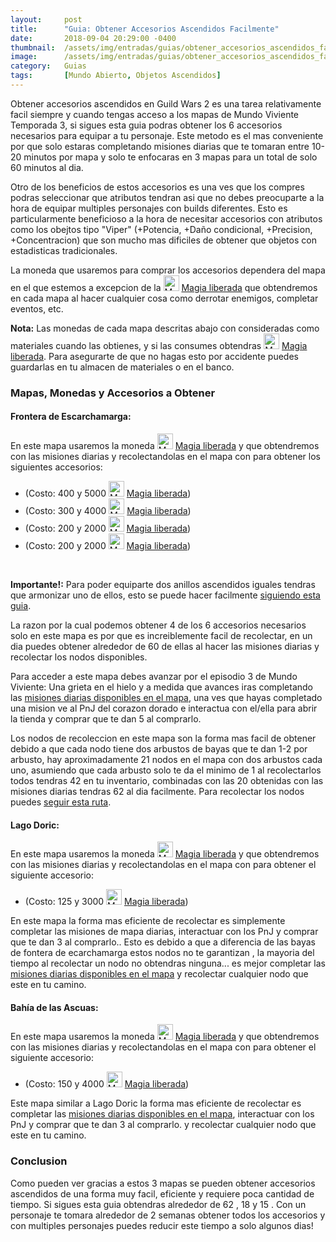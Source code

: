 ```yaml
---
layout:     post
title:      "Guia: Obtener Accesorios Ascendidos Facilmente"
date:       2018-09-04 20:29:00 -0400
thumbnail:  /assets/img/entradas/guias/obtener_accesorios_ascendidos_facilmente_thumbnail.png
image:      /assets/img/entradas/guias/obtener_accesorios_ascendidos_facilmente.png
category:   Guias
tags:       [Mundo Abierto, Objetos Ascendidos]
---
```


<p>Obtener accesorios ascendidos en Guild Wars 2 es una tarea relativamente facil siempre y cuando tengas acceso a los mapas de Mundo Viviente Temporada 3, si sigues esta guia podras obtener los 6 accesorios necesarios para equipar a tu personaje. Este metodo es el mas conveniente por que solo estaras completando misiones diarias que te tomaran entre 10-20 minutos por mapa y solo te enfocaras en 3 mapas para un total de solo 60 minutos al dia.</p>

<p>Otro de los beneficios de estos accesorios es una ves que los compres podras seleccionar que atributos tendran asi que no debes preocuparte a la hora de equipar multiples personajes con builds diferentes. Esto es particularmente beneficioso a la hora de necesitar accesorios con atributos como los obejtos tipo "Viper" (+Potencia, +Daño condicional, +Precision, +Concentracion) que son mucho mas dificiles de obtener que objetos con estadisticas tradicionales.</p>

<p>La moneda que usaremos para comprar los accesorios dependera del mapa en el que estemos a excepcion de la <a href="https://wiki-es.guildwars2.com/wiki/Magia_liberada" title="Magia liberada" class="embed-link"><img alt="Magia liberada" src="https://gw2guias.com/assets/img/20px-Magia_liberada.png" width="25" height="25" /></a> <a href="https://wiki-es.guildwars2.com/wiki/Magia_liberada" title="gw2:Magia liberada">Magia liberada</a> que obtendremos en cada mapa al hacer cualquier cosa como derrotar enemigos, completar eventos, etc.</p>

<p><strong>Nota:</strong> Las monedas de cada mapa descritas abajo con consideradas como materiales cuando las obtienes, y si las consumes obtendras <a href="https://wiki-es.guildwars2.com/wiki/Magia_liberada" title="Magia liberada" class="embed-link"><img alt="Magia liberada" src="https://gw2guias.com/assets/img/20px-Magia_liberada.png" width="25" height="25" /></a> <a href="https://wiki-es.guildwars2.com/wiki/Magia_liberada" title="gw2:Magia liberada">Magia liberada</a>. Para asegurarte de que no hagas esto por accidente puedes guardarlas en tu almacen de materiales o en el banco.</p>

<h3>Mapas, Monedas y Accesorios a Obtener</h3>

<h4>Frontera de Escarchamarga:</h4>

<p>En este mapa usaremos la moneda <a href="https://wiki-es.guildwars2.com/wiki/Magia_liberada" title="Magia liberada" class="embed-link"><img alt="Magia liberada" src="https://gw2guias.com/assets/img/20px-Magia_liberada.png" width="25" height="25" /></a> <a href="https://wiki-es.guildwars2.com/wiki/Magia_liberada" title="gw2:Magia liberada">Magia liberada</a> y <span class="embed-link"><span data-armory-embed="items" data-armory-ids="79899" data-armory-inline-text="wiki" data-armory-size="24"></span></span> que obtendremos con las misiones diarias y recolectandolas en el mapa con <span class="embed-link"><span data-armory-embed="items" data-armory-ids="22997" data-armory-inline-text="wiki" data-armory-size="24"></span></span> para obtener los siguientes accesorios:</p>

<ul>
  <li>
    <span class="embed-link"><span data-armory-embed="items" data-armory-ids="79830" data-armory-inline-text="wiki" data-armory-size="24"></span></span>
    (Costo: 400 <span class="embed-link"><span data-armory-embed="items" data-armory-ids="79899" data-armory-inline-text="wiki" data-armory-size="24"></span></span> y 5000 <a href="https://wiki-es.guildwars2.com/wiki/Magia_liberada" title="Magia liberada" class="embed-link"><img alt="Magia liberada" src="https://gw2guias.com/assets/img/20px-Magia_liberada.png" width="25" height="25" /></a> <a href="https://wiki-es.guildwars2.com/wiki/Magia_liberada" title="gw2:Magia liberada">Magia liberada</a>)
  </li>
  
  <li>
    <span class="embed-link"><span data-armory-embed="items" data-armory-ids="79745" data-armory-inline-text="wiki" data-armory-size="24"></span></span>
    (Costo: 300 <span class="embed-link"><span data-armory-embed="items" data-armory-ids="79899" data-armory-inline-text="wiki" data-armory-size="24"></span></span> y 4000 <a href="https://wiki-es.guildwars2.com/wiki/Magia_liberada" title="Magia liberada" class="embed-link"><img alt="Magia liberada" src="https://gw2guias.com/assets/img/20px-Magia_liberada.png" width="25" height="25" /></a> <a href="https://wiki-es.guildwars2.com/wiki/Magia_liberada" title="gw2:Magia liberada">Magia liberada</a>)
  </li>
  
  <li>
    <span class="embed-link"><span data-armory-embed="items" data-armory-ids="79712" data-armory-inline-text="wiki" data-armory-size="24"></span></span>
    (Costo: 200 <span class="embed-link"><span data-armory-embed="items" data-armory-ids="79899" data-armory-inline-text="wiki" data-armory-size="24"></span></span> y 2000 <a href="https://wiki-es.guildwars2.com/wiki/Magia_liberada" title="Magia liberada" class="embed-link"><img alt="Magia liberada" src="https://gw2guias.com/assets/img/20px-Magia_liberada.png" width="25" height="25" /></a> <a href="https://wiki-es.guildwars2.com/wiki/Magia_liberada" title="gw2:Magia liberada">Magia liberada</a>)
  </li>
  
  <li>
    <span class="embed-link"><span data-armory-embed="items" data-armory-ids="79712" data-armory-inline-text="wiki" data-armory-size="24"></span></span>
    (Costo: 200 <span class="embed-link"><span data-armory-embed="items" data-armory-ids="79899" data-armory-inline-text="wiki" data-armory-size="24"></span></span> y 2000 <a href="https://wiki-es.guildwars2.com/wiki/Magia_liberada" title="Magia liberada" class="embed-link"><img alt="Magia liberada" src="https://gw2guias.com/assets/img/20px-Magia_liberada.png" width="25" height="25" /></a> <a href="https://wiki-es.guildwars2.com/wiki/Magia_liberada" title="gw2:Magia liberada">Magia liberada</a>)
  </li>
</ul>

<br />

<p><strong>Importante!:</strong> Para poder equiparte dos anillos ascendidos iguales tendras que armonizar uno de ellos, esto se puede hacer facilmente <a href="#" title="Guia: Como armonizar anillos">siguiendo esta guia</a>.</p>

<p>La razon por la cual podemos obtener 4 de los 6 accesorios necesarios solo en este mapa es por que <span class="embed-link"><span data-armory-embed="items" data-armory-ids="79899" data-armory-inline-text="wiki" data-armory-size="24"></span></span> es increiblemente facil de recolectar, en un dia puedes obtener alrededor de 60 de ellas al hacer las misiones diarias y recolectar los nodos disponibles.</p>

<p>Para acceder a este mapa debes avanzar por el episodio 3 de Mundo Viviente: Una grieta en el hielo y a medida que avances iras completando las <a href="http://gw2maps.ch/?mapId=4762" rel="nofollow">misiones diarias disponibles en el mapa</a>, una ves que hayas completado una mision ve al PnJ del corazon dorado e interactua con el/ella para abrir la tienda y comprar <span class="embed-link"><span data-armory-embed="items" data-armory-ids="79750" data-armory-inline-text="wiki" data-armory-size="24"></span></span> que te dan 5 <span class="embed-link"><span data-armory-embed="items" data-armory-ids="79899" data-armory-inline-text="wiki" data-armory-size="24"></span></span> al comprarlo.</p>

<p>Los nodos de recoleccion en este mapa son la forma mas facil de obtener <span class="embed-link"><span data-armory-embed="items" data-armory-ids="79899" data-armory-inline-text="wiki" data-armory-size="24"></span></span> debido a que cada nodo tiene dos arbustos de bayas que te dan 1-2 por arbusto, hay aproximadamente 21 nodos en el mapa con dos arbustos cada uno, asumiendo que cada arbusto solo te da el minimo de 1 al recolectarlos todos tendras 42 <span class="embed-link"><span data-armory-embed="items" data-armory-ids="79899" data-armory-inline-text="wiki" data-armory-size="24"></span></span> en tu inventario, combinadas con las 20 obtenidas con las misiones diarias tendras 62 <span class="embed-link"><span data-armory-embed="items" data-armory-ids="79899" data-armory-inline-text="wiki" data-armory-size="24"></span></span> al dia facilmente. Para recolectar los nodos puedes <a href="http://gw2maps.ch/?mapId=4764" rel="nofollow">seguir esta ruta</a>.</p>

<h4>Lago Doric:</h4>

<p>En este mapa usaremos la moneda <a href="https://wiki-es.guildwars2.com/wiki/Magia_liberada" title="Magia liberada" class="embed-link"><img alt="Magia liberada" src="https://gw2guias.com/assets/img/20px-Magia_liberada.png" width="25" height="25" /></a> <a href="https://wiki-es.guildwars2.com/wiki/Magia_liberada" title="gw2:Magia liberada">Magia liberada</a> y <span class="embed-link"><span data-armory-embed="items" data-armory-ids="80332" data-armory-inline-text="wiki" data-armory-size="24"></span></span> que obtendremos con las misiones diarias y recolectandolas en el mapa con <span class="embed-link"><span data-armory-embed="items" data-armory-ids="23001" data-armory-inline-text="wiki" data-armory-size="24"></span></span> para obtener el siguiente accesorio:</p>

<ul>
  <li>
    <span class="embed-link"><span data-armory-embed="items" data-armory-ids="80241" data-armory-inline-text="wiki" data-armory-size="24"></span></span>
    (Costo: 125 <span class="embed-link"><span data-armory-embed="items" data-armory-ids="80332" data-armory-inline-text="wiki" data-armory-size="24"></span></span> y 3000 <a href="https://wiki-es.guildwars2.com/wiki/Magia_liberada" title="Magia liberada" class="embed-link"><img alt="Magia liberada" src="https://gw2guias.com/assets/img/20px-Magia_liberada.png" width="25" height="25" /></a> <a href="https://wiki-es.guildwars2.com/wiki/Magia_liberada" title="gw2:Magia liberada">Magia liberada</a>)
  </li>
</ul>

<p>En este mapa la forma mas eficiente de recolectar <span class="embed-link"><span data-armory-embed="items" data-armory-ids="80332" data-armory-inline-text="wiki" data-armory-size="24"></span></span> es simplemente completar las misiones de mapa diarias, interactuar con los PnJ y comprar <span class="embed-link"><span data-armory-embed="items" data-armory-ids="80679" data-armory-inline-text="wiki" data-armory-size="24"></span></span> que te dan 3 <span class="embed-link"><span data-armory-embed="items" data-armory-ids="80332" data-armory-inline-text="wiki" data-armory-size="24"></span></span> al comprarlo.. Esto es debido a que a diferencia de las bayas de fontera de ecarchamarga estos nodos no te garantizan <span class="embed-link"><span data-armory-embed="items" data-armory-ids="80332" data-armory-inline-text="wiki" data-armory-size="24"></span></span>, la mayoria del tiempo al recolectar un nodo no obtendras ninguna... es mejor completar las <a href="http://gw2maps.ch/?mapId=4765" rel="nofollow">misiones diarias disponibles en el mapa</a> y recolectar cualquier nodo que este en tu camino.</p>

<h4>Bahía de las Ascuas:</h4>

<p>En este mapa usaremos la moneda <a href="https://wiki-es.guildwars2.com/wiki/Magia_liberada" title="Magia liberada" class="embed-link"><img alt="Magia liberada" src="https://gw2guias.com/assets/img/20px-Magia_liberada.png" width="25" height="25" /></a> <a href="https://wiki-es.guildwars2.com/wiki/Magia_liberada" title="gw2:Magia liberada">Magia liberada</a> y <span class="embed-link"><span data-armory-embed="items" data-armory-ids="79469" data-armory-inline-text="wiki" data-armory-size="24"></span></span> que obtendremos con las misiones diarias y recolectandolas en el mapa con <span class="embed-link"><span data-armory-embed="items" data-armory-ids="23000" data-armory-inline-text="wiki" data-armory-size="24"></span></span> para obtener el siguiente accesorio:</p>

<ul>
  <li>
    <span class="embed-link"><span data-armory-embed="items" data-armory-ids="80241" data-armory-inline-text="wiki" data-armory-size="24"></span></span>
    (Costo: 150 <span class="embed-link"><span data-armory-embed="items" data-armory-ids="79469" data-armory-inline-text="wiki" data-armory-size="24"></span></span> y 4000 <a href="https://wiki-es.guildwars2.com/wiki/Magia_liberada" title="Magia liberada" class="embed-link"><img alt="Magia liberada" src="https://gw2guias.com/assets/img/20px-Magia_liberada.png" width="25" height="25" /></a> <a href="https://wiki-es.guildwars2.com/wiki/Magia_liberada" title="gw2:Magia liberada">Magia liberada</a>)
  </li>
</ul>

<p>Este mapa similar a Lago Doric la forma mas eficiente de recolectar <span class="embed-link"><span data-armory-embed="items" data-armory-ids="79469" data-armory-inline-text="wiki" data-armory-size="24"></span></span> es completar las <a href="http://gw2maps.ch/?mapId=4766" rel="nofollow">misiones diarias disponibles en el mapa</a>, interactuar con los PnJ y comprar <span class="embed-link"><span data-armory-embed="items" data-armory-ids="79462" data-armory-inline-text="wiki" data-armory-size="24"></span></span> que te dan 3 <span class="embed-link"><span data-armory-embed="items" data-armory-ids="79469" data-armory-inline-text="wiki" data-armory-size="24"></span></span> al comprarlo. y recolectar cualquier nodo que este en tu camino.</p>

<h3>Conclusion</h3>

<p>Como pueden ver gracias a estos 3 mapas se pueden obtener accesorios ascendidos de una forma muy facil, eficiente y requiere poca cantidad de tiempo. Si sigues esta guia obtendras alrededor de 62 <span class="embed-link"><span data-armory-embed="items" data-armory-ids="79899" data-armory-inline-text="wiki" data-armory-size="24"></span></span>, 18 <span class="embed-link"><span data-armory-embed="items" data-armory-ids="80332" data-armory-inline-text="wiki" data-armory-size="24"></span></span> y 15 <span class="embed-link"><span data-armory-embed="items" data-armory-ids="79469" data-armory-inline-text="wiki" data-armory-size="24"></span></span>. Con un personaje te tomara alrededor de 2 semanas obtener todos los accesorios y con multiples personajes puedes reducir este tiempo a solo algunos dias!</p>
</div>
